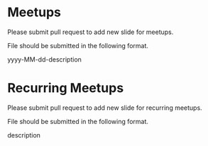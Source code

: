# Meetups

Please submit pull request to add new slide for meetups.

File should be submitted in the following format.

yyyy-MM-dd-description


# Recurring Meetups

Please submit pull request to add new slide for recurring meetups.

File should be submitted in the following format.

description
